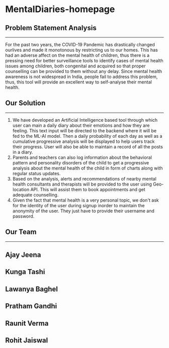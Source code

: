 # MentalDiaries-homepage

Problem Statement Analysis
-----------------------------
*****************************
For the past two years, the COVID-19 Pandemic has drastically changed ourlives and made it monotonous by restricting us to our homes. This has had an adverse affect
on the mental health of children, thus there is a pressing need for better surveillance tools to identify cases of mental health issues among children, both congenital and acquired so that proper counselling can be provided to them without any delay. Since mental health awareness is not widespread in India, people fail
to address this problem, thus, this tool will provide an excellent way to self-analyse their mental health.

Our Solution
-----------------------------
*****************************
1) We have developed an Artificial Intelligence based tool through which user can main a daily diary about their emotions and how they are feeling. This text input will be directed to the backend where it will be fed to the ML-AI model. Then a daily probability of each day as well as a cumulative progressive analysis will be displayed to help users track their progress. User will also be able to maintain a record of all the posts in a diary.
2) Parents and teachers can also log information about the behavioral pattern and personality disorders of the child to get a progressive analysis about the mental health of the child in form of charts along with regular status updates.
3) Based on the analysis, alerts and recommendations of nearby mental health consultants and therapists will be provided to the user using Geo-location API. This will assist them to book appointments and get adequate counselling.
4) Given the fact that mental health is a very personal topic, we don't ask for the identity of the user during signup inorder to maintain the anonymity of the user. They just have to provide their username and password.

Our Team
----------------------------
*****************************
Ajay Jeena
----------------------------

Kunga Tashi
----------------------------

Lawanya Baghel
----------------------------

Pratham Gandhi
----------------------------

Raunit Verma
----------------------------

Rohit Jaiswal
----------------------------
